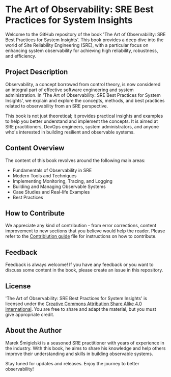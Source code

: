 # The Art of Observability: SRE Best Practices for System Insights

Welcome to the GitHub repository of the book 'The Art of Observability: SRE Best Practices for System Insights'. This book provides a deep dive into the world of Site Reliability Engineering (SRE), with a particular focus on enhancing system observability for achieving high reliability, robustness, and efficiency. 

## Project Description

Observability, a concept borrowed from control theory, is now considered an integral part of effective software engineering and system administration. In 'The Art of Observability: SRE Best Practices for System Insights', we explain and explore the concepts, methods, and best practices related to observability from an SRE perspective.

This book is not just theoretical; it provides practical insights and examples to help you better understand and implement the concepts. It is aimed at SRE practitioners, DevOps engineers, system administrators, and anyone who's interested in building resilient and observable systems.

## Content Overview

The content of this book revolves around the following main areas:

- Fundamentals of Observability in SRE
- Modern Tools and Techniques
- Implementing Monitoring, Tracing, and Logging
- Building and Managing Observable Systems
- Case Studies and Real-life Examples
- Best Practices

## How to Contribute

We appreciate any kind of contribution - from error corrections, content improvement to new sections that you believe would help the reader. Please refer to the [Contribiution guide](CONTRIBUTING.md) file for instructions on how to contribute. 

## Feedback

Feedback is always welcome! If you have any feedback or you want to discuss some content in the book, please create an issue in this repository.

## License

'The Art of Observability: SRE Best Practices for System Insights' is licensed under the [Creative Commons Attribution Share Alike 4.0 International](https://creativecommons.org/licenses/by-sa/4.0/). You are free to share and adapt the material, but you must give appropriate credit.

## About the Author

Marek Śmigielski is a seasoned SRE practitioner with years of experience in the industry. With this book, he aims to share his knowledge and help others improve their understanding and skills in building observable systems.

Stay tuned for updates and releases. Enjoy the journey to better observability!